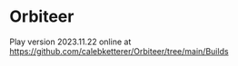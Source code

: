 # Orbiteer

Play version 2023.11.22 online at
https://github.com/calebketterer/Orbiteer/tree/main/Builds
